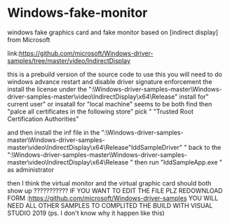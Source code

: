 # Windows-fake-monitor
windows fake graphics card and fake monitor based on [indirect display] from Microsoft 

link:https://github.com/microsoft/Windows-driver-samples/tree/master/video/IndirectDisplay

this is a prebuild version of the source code 
to use this you will need to do windows advance restart and disable driver signature enforcement 
the install the license under the ":\Windows-driver-samples-master\Windows-driver-samples-master\video\IndirectDisplay\x64\Release"
install for" current user" or insatall for "local machine" seems to be both find then "palce all certificates in the following store" pick "  "Trusted Root Certification Authorities" 

and then install the inf file in the ":\Windows-driver-samples-master\Windows-driver-samples-master\video\IndirectDisplay\x64\Release\"IddSampleDriver" "
back to the ":\Windows-driver-samples-master\Windows-driver-samples-master\video\IndirectDisplay\x64\Release " then run "IddSampleApp.exe " as administrator

then I think the virtual monitor and the virtual graphic card should both show up ???????????
IF YOU WANT TO EDIT THE FILE PLZ REDOWNLOAD FORM :https://github.com/microsoft/Windows-driver-samples YOU WILL NEED ALL OTHER SAMPLES TO COMPLITED THE BUILD WITH VISUAL STUDIO 
2019 (ps. I don't know why it happen like this)
